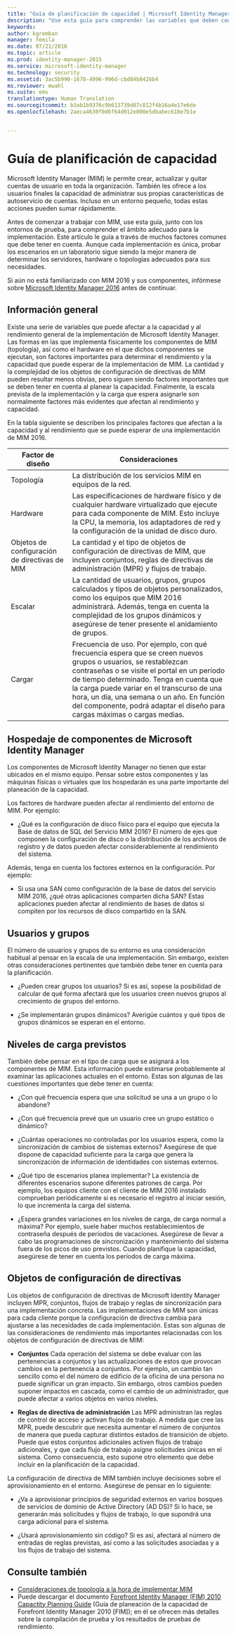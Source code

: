```yaml
---
title: "Guía de planificación de capacidad | Microsoft Identity Manager"
description: "Use esta guía para comprender las variables que deben considerarse antes de implementar MIM 2016, incluidos los niveles de carga y las decisiones de directivas."
keywords: 
author: kgremban
manager: femila
ms.date: 07/21/2016
ms.topic: article
ms.prod: identity-manager-2015
ms.service: microsoft-identity-manager
ms.technology: security
ms.assetid: 3ac5b990-1678-4996-996d-cbd84b8426b4
ms.reviewer: mwahl
ms.suite: ems
translationtype: Human Translation
ms.sourcegitcommit: b3ab1b9376c9b613739d87c812f4b16a4e17e6de
ms.openlocfilehash: 2aeca4630f0d6f64d012e000e5dbabec618e7b1e


---
```


# Guía de planificación de capacidad

Microsoft Identity Manager (MIM) le permite crear, actualizar y quitar cuentas de usuario en toda la organización. También les ofrece a los usuarios finales la capacidad de administrar sus propias características de autoservicio de cuentas. Incluso en un entorno pequeño, todas estas acciones pueden sumar rápidamente.

Antes de comenzar a trabajar con MIM, use esta guía, junto con los entornos de prueba, para comprender el ámbito adecuado para la implementación. Este artículo le guía a través de muchos factores comunes que debe tener en cuenta. Aunque cada implementación es única, probar los escenarios en un laboratorio sigue siendo la mejor manera de determinar los servidores, hardware o topologías adecuados para sus necesidades.

Si aún no está familiarizado con MIM 2016 y sus componentes, infórmese sobre [Microsoft Identity Manager 2016](/microsoft-identity-manager/understand-explore/microsoft-identity-manager-2016) antes de continuar.

## Información general
Existe una serie de variables que puede afectar a la capacidad y al rendimiento general de la implementación de Microsoft Identity Manager. Las formas en las que implementa físicamente los componentes de MIM (topología), así como el hardware en el que dichos componentes se ejecutan, son factores importantes para determinar el rendimiento y la capacidad que puede esperar de la implementación de MIM. La cantidad y la complejidad de los objetos de configuración de directivas de MIM pueden resultar menos obvias, pero siguen siendo factores importantes que se deben tener en cuenta al planear la capacidad. Finalmente, la escala prevista de la implementación y la carga que espera asignarle son normalmente factores más evidentes que afectan al rendimiento y capacidad.

En la tabla siguiente se describen los principales factores que afectan a la capacidad y al rendimiento que se puede esperar de una implementación de MIM 2016.

| Factor de diseño | Consideraciones |
| ------------- | -------------- |
| Topología | La distribución de los servicios MIM en equipos de la red. |
| Hardware | Las especificaciones de hardware físico y de cualquier hardware virtualizado que ejecute para cada componente de MIM. Esto incluye la CPU, la memoria, los adaptadores de red y la configuración de la unidad de disco duro. |
| Objetos de configuración de directivas de MIM | La cantidad y el tipo de objetos de configuración de directivas de MIM, que incluyen conjuntos, reglas de directivas de administración (MPR) y flujos de trabajo. |
| Escalar | La cantidad de usuarios, grupos, grupos calculados y tipos de objetos personalizados, como los equipos que MIM 2016 administrará. Además, tenga en cuenta la complejidad de los grupos dinámicos y asegúrese de tener presente el anidamiento de grupos. |
| Cargar | Frecuencia de uso. Por ejemplo, con qué frecuencia espera que se creen nuevos grupos o usuarios, se restablezcan contraseñas o se visite el portal en un período de tiempo determinado. Tenga en cuenta que la carga puede variar en el transcurso de una hora, un día, una semana o un año. En función del componente, podrá adaptar el diseño para cargas máximas o cargas medias. |


## Hospedaje de componentes de Microsoft Identity Manager

Los componentes de Microsoft Identity Manager no tienen que estar ubicados en el mismo equipo. Pensar sobre estos componentes y las máquinas físicas o virtuales que los hospedarán es una parte importante del planeación de la capacidad.

Los factores de hardware pueden afectar al rendimiento del entorno de MIM. Por ejemplo:
- ¿Qué es la configuración de disco físico para el equipo que ejecuta la Base de datos de SQL del Servicio MIM 2016? El número de ejes que componen la configuración de disco o la distribución de los archivos de registro y de datos pueden afectar considerablemente al rendimiento del sistema.

Además, tenga en cuenta los factores externos en la configuración. Por ejemplo:
- Si usa una SAN como configuración de la base de datos del servicio MIM 2016, ¿qué otras aplicaciones comparten dicha SAN? Estas aplicaciones pueden afectar al rendimiento de bases de datos si compiten por los recursos de disco compartido en la SAN.


## Usuarios y grupos
El número de usuarios y grupos de su entorno es una consideración habitual al pensar en la escala de una implementación. Sin embargo, existen otras consideraciones pertinentes que también debe tener en cuenta para la planificación.

- ¿Pueden crear grupos los usuarios? Si es así, sopese la posibilidad de calcular de qué forma afectará que los usuarios creen nuevos grupos al crecimiento de grupos del entorno.

- ¿Se implementarán grupos dinámicos? Averigüe cuántos y qué tipos de grupos dinámicos se esperan en el entorno.


## Niveles de carga previstos
También debe pensar en el tipo de carga que se asignará a los componentes de MIM. Esta información puede estimarse probablemente al examinar las aplicaciones actuales en el entorno. Estas son algunas de las cuestiones importantes que debe tener en cuenta:

- ¿Con qué frecuencia espera que una solicitud se una a un grupo o lo abandone?

- ¿Con qué frecuencia prevé que un usuario cree un grupo estático o dinámico?

- ¿Cuántas operaciones no controladas por los usuarios espera, como la sincronización de cambios de sistemas externos? Asegúrese de que dispone de capacidad suficiente para la carga que genera la sincronización de información de identidades con sistemas externos.

- ¿Qué tipo de escenarios planea implementar? La existencia de diferentes escenarios supone diferentes patrones de carga. Por ejemplo, los equipos cliente con el cliente de MIM 2016 instalado comprueban periódicamente si es necesario el registro al iniciar sesión, lo que incrementa la carga del sistema.

- ¿Espera grandes variaciones en los niveles de carga, de carga normal a máxima? Por ejemplo, suele haber muchos restablecimientos de contraseña después de períodos de vacaciones. Asegúrese de llevar a cabo las programaciones de sincronización y mantenimiento del sistema fuera de los picos de uso previstos. Cuando planifique la capacidad, asegúrese de tener en cuenta los períodos de carga máxima.


## Objetos de configuración de directivas

Los objetos de configuración de directivas de Microsoft Identity Manager incluyen MPR, conjuntos, flujos de trabajo y reglas de sincronización para una implementación concreta. Las implementaciones de MIM son únicas para cada cliente porque la configuración de directiva cambia para ajustarse a las necesidades de cada implementación. Estas son algunas de las consideraciones de rendimiento más importantes relacionadas con los objetos de configuración de directivas de MIM:

- **Conjuntos** Cada operación del sistema se debe evaluar con las pertenencias a conjuntos y las actualizaciones de estos que provocan cambios en la pertenencia a conjuntos. Por ejemplo, un cambio tan sencillo como el del número de edificio de la oficina de una persona no puede significar un gran impacto. Sin embargo, otros cambios pueden suponer impactos en cascada, como el cambio de un administrador, que puede afectar a varios objetos en varios niveles.

- **Reglas de directiva de administración** Las MPR administran las reglas de control de acceso y activan flujos de trabajo. A medida que cree las MPR, puede descubrir que necesita aumentar el número de conjuntos de manera que pueda capturar distintos estados de transición de objeto. Puede que estos conjuntos adicionales activen flujos de trabajo adicionales, y que cada flujo de trabajo asigne solicitudes únicas en el sistema. Como consecuencia, esto supone otro elemento que debe incluir en la planificación de la capacidad.

La configuración de directiva de MIM también incluye decisiones sobre el aprovisionamiento en el entorno. Asegúrese de pensar en lo siguiente:

- ¿Va a aprovisionar principios de seguridad externos en varios bosques de servicios de dominio de Active Directory (AD DS)? Si lo hace, se generarán más solicitudes y flujos de trabajo, lo que supondrá una carga adicional para el sistema.

- ¿Usará aprovisionamiento sin código? Si es así, afectará al número de entradas de reglas previstas, así como a las solicitudes asociadas y a los flujos de trabajo del sistema.


## Consulte también
- [Consideraciones de topología a la hora de implementar MIM](topology-considerations.md)
- Puede descargar el documento [Forefront Identity Manager (FIM) 2010 Capactity Planning Guide](http://go.microsoft.com/fwlink/?LinkId=200180) (Guía de planeación de la capacidad de Forefront Identity Manager 2010 [FIM]); en él se ofrecen más detalles sobre la compilación de prueba y los resultados de pruebas de rendimiento.



<!--HONumber=Jul16_HO3-->


